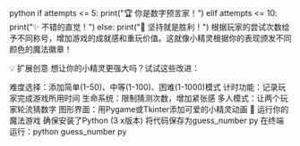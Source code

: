 
python
if attempts <= 5:
    print("🏆 你是数字预言家！")
elif attempts <= 10:
    print("✨ 不错的直觉！")
else:
    print("💪 坚持就是胜利！")
根据玩家的尝试次数给予不同称号，增加游戏的成就感和重玩价值。这就像小精灵根据你的表现颁发不同颜色的魔法徽章！

💡 扩展创意
想让你的小精灵更强大吗？试试这些改进：

难度选择：添加简单(1-50)、中等(1-100)、困难(1-1000)模式
计时功能：记录玩家完成游戏所用时间
生命系统：限制猜测次数，增加紧张感
多人模式：让两个玩家轮流猜数字
图形界面：用Pygame或Tkinter添加可爱的小精灵动画
🚀 运行你的魔法游戏
确保安装了Python (3 x版本)
将代码保存为guess_number py
在终端运行：python guess_number py
